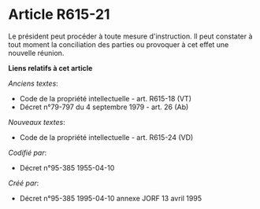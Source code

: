 # Article R615-21

Le président peut procéder à toute mesure d'instruction. Il peut constater à tout moment la conciliation des parties ou
provoquer à cet effet une nouvelle réunion.

**Liens relatifs à cet article**

_Anciens textes_:

  - Code de la propriété intellectuelle - art. R615-18 (VT)
  - Décret n°79-797 du 4 septembre 1979 - art. 26 (Ab)

_Nouveaux textes_:

  - Code de la propriété intellectuelle - art. R615-24 (VD)

_Codifié par_:

  - Décret n°95-385 1955-04-10

_Créé par_:

  - Décret n°95-385 1995-04-10 annexe JORF 13 avril 1995
